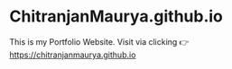 # ChitranjanMaurya.github.io
This is my Portfolio Website.
Visit via clicking :point_right: https://chitranjanmaurya.github.io

